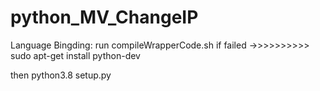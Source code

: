 # python_MV_ChangeIP

Language Bingding:
run compileWrapperCode.sh
if failed ->>>>>>>>>>  sudo apt-get install python-dev

then python3.8 setup.py
